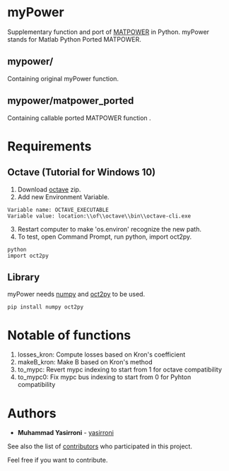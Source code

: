 # myPower
Supplementary function and port of [MATPOWER](https://github.com/MATPOWER/matpower) in Python. myPower stands for Matlab Python Ported MATPOWER.

## mypower/
Containing original myPower function.

## mypower/matpower_ported
Containing callable ported MATPOWER function .

# Requirements
## Octave (Tutorial for Windows 10)
1. Download [octave](https://www.gnu.org/software/octave/download.html) zip.
2. Add new Environment Variable.

```
Variable name: OCTAVE_EXECUTABLE
Variable value: location:\\of\\octave\\bin\\octave-cli.exe
```

3. Restart computer to make 'os.environ' recognize the new path.
4. To test, open Command Prompt, run python, import oct2py.

```
python
import oct2py
```

## Library
myPower needs [numpy](https://github.com/numpy/numpy) and [oct2py](https://github.com/blink1073/oct2py) to be used.
```
pip install numpy oct2py
```
# Notable of functions
1. losses_kron: Compute losses based on Kron's coefficient
2. makeB_kron: Make B based on Kron's method
3. to_mypc: Revert mypc indexing to start from 1 for octave compatibility
4. to_mypc0: Fix mypc bus indexing to start from 0 for Pyhton compatibility

# Authors
* **Muhammad Yasirroni** - [yasirroni](https://github.com/yasirroni)

See also the list of [contributors](https://github.com/yasirroni/myPower/graphs/contributors) who participated in this project.

Feel free if you want to contribute.